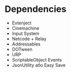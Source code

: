 # Dependencies

- Extenject  
- Cinemachine
- Input System  
- Netcode + Relay  
- Addressables  
- DOTween
- URP  
- ScriptableObject Events  
- JsonUtility або Easy Save  
